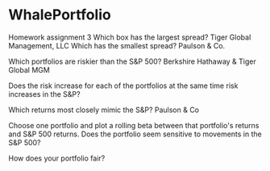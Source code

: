 # WhalePortfolio
Homework assignment 3
Which box has the largest spread? Tiger Global Management, LLC
Which has the smallest spread? Paulson & Co. 


Which portfolios are riskier than the S&P 500?  Berkshire Hathaway & Tiger Global MGM

 Does the risk increase for each of the portfolios at the same time risk increases in the S&P?

Which returns most closely mimic the S&P? Paulson & Co


Choose one portfolio and plot a rolling beta between that portfolio's returns and S&P 500 returns. Does the portfolio seem sensitive to movements in the S&P 500?


How does your portfolio fair?
